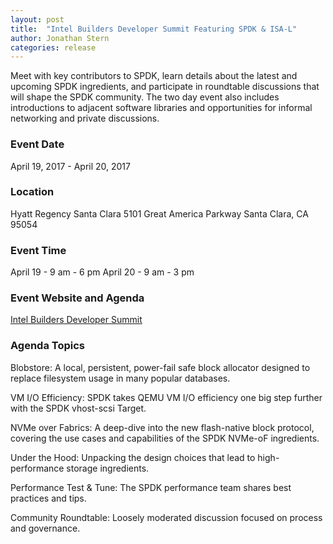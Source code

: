 ```yaml
---
layout: post
title:  "Intel Builders Developer Summit Featuring SPDK & ISA-L"
author: Jonathan Stern
categories: release
---
```


Meet with key contributors to SPDK, learn details about the latest and upcoming SPDK ingredients, and participate in roundtable discussions that will shape the SPDK community. The two day event also includes introductions to adjacent software libraries and opportunities for informal networking and private discussions.

### Event Date
April 19, 2017 - April 20, 2017

### Location
Hyatt Regency Santa Clara
5101 Great America Parkway
Santa Clara, CA  95054

### Event Time
April 19 - 9 am - 6 pm
April 20 - 9 am - 3 pm

### Event Website and Agenda
[Intel Builders Developer Summit](https://builders.intel.com/events2017/developer-summit-santaclara/event)

### Agenda Topics
Blobstore: A local, persistent, power-fail safe block allocator designed to replace filesystem usage in many popular databases.

VM I/O Efficiency: SPDK takes QEMU VM I/O efficiency one big step further with the SPDK vhost-scsi Target.

NVMe over Fabrics: A deep-dive into the new flash-native block protocol, covering the use cases and capabilities of the SPDK NVMe-oF ingredients.

Under the Hood: Unpacking the design choices that lead to high-performance storage ingredients.

Performance Test & Tune: The SPDK performance team shares best practices and tips.

Community Roundtable: Loosely moderated discussion focused on process and governance.
